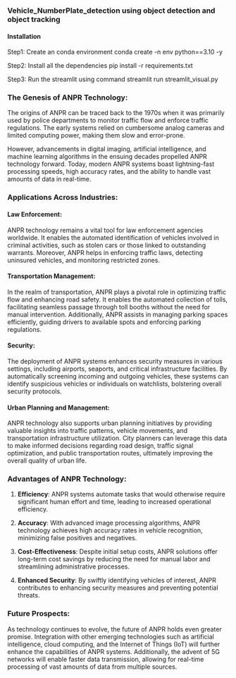 ### Vehicle_NumberPlate_detection using object detection and object tracking

#### Installation 

Step1: Create an conda environment
    conda create -n env python==3.10 -y

Step2: Install all the dependencies
    pip install -r requirements.txt

Step3: Run the streamlit using command
    streamlit run streamlit_visual.py


### The Genesis of ANPR Technology:

The origins of ANPR can be traced back to the 1970s when it was primarily used by police departments to monitor traffic flow and enforce traffic regulations. The early systems relied on cumbersome analog cameras and limited computing power, making them slow and error-prone.

However, advancements in digital imaging, artificial intelligence, and machine learning algorithms in the ensuing decades propelled ANPR technology forward. Today, modern ANPR systems boast lightning-fast processing speeds, high accuracy rates, and the ability to handle vast amounts of data in real-time.

### Applications Across Industries:

#### Law Enforcement:

ANPR technology remains a vital tool for law enforcement agencies worldwide. It enables the automated identification of vehicles involved in criminal activities, such as stolen cars or those linked to outstanding warrants. Moreover, ANPR helps in enforcing traffic laws, detecting uninsured vehicles, and monitoring restricted zones.

#### Transportation Management:

In the realm of transportation, ANPR plays a pivotal role in optimizing traffic flow and enhancing road safety. It enables the automated collection of tolls, facilitating seamless passage through toll booths without the need for manual intervention. Additionally, ANPR assists in managing parking spaces efficiently, guiding drivers to available spots and enforcing parking regulations.

#### Security:

The deployment of ANPR systems enhances security measures in various settings, including airports, seaports, and critical infrastructure facilities. By automatically screening incoming and outgoing vehicles, these systems can identify suspicious vehicles or individuals on watchlists, bolstering overall security protocols.

#### Urban Planning and Management:

ANPR technology also supports urban planning initiatives by providing valuable insights into traffic patterns, vehicle movements, and transportation infrastructure utilization. City planners can leverage this data to make informed decisions regarding road design, traffic signal optimization, and public transportation routes, ultimately improving the overall quality of urban life.

### Advantages of ANPR Technology:

1. **Efficiency**: ANPR systems automate tasks that would otherwise require significant human effort and time, leading to increased operational efficiency.
   
2. **Accuracy**: With advanced image processing algorithms, ANPR technology achieves high accuracy rates in vehicle recognition, minimizing false positives and negatives.

3. **Cost-Effectiveness**: Despite initial setup costs, ANPR solutions offer long-term cost savings by reducing the need for manual labor and streamlining administrative processes.

4. **Enhanced Security**: By swiftly identifying vehicles of interest, ANPR contributes to enhancing security measures and preventing potential threats.

### Future Prospects:

As technology continues to evolve, the future of ANPR holds even greater promise. Integration with other emerging technologies such as artificial intelligence, cloud computing, and the Internet of Things (IoT) will further enhance the capabilities of ANPR systems. Additionally, the advent of 5G networks will enable faster data transmission, allowing for real-time processing of vast amounts of data from multiple sources.

